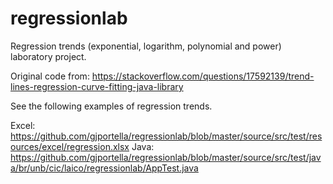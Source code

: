 # regressionlab
Regression trends (exponential, logarithm, polynomial and power) laboratory project.

Original code from:
https://stackoverflow.com/questions/17592139/trend-lines-regression-curve-fitting-java-library

See the following examples of regression trends.

Excel: https://github.com/gjportella/regressionlab/blob/master/source/src/test/resources/excel/regression.xlsx
Java: https://github.com/gjportella/regressionlab/blob/master/source/src/test/java/br/unb/cic/laico/regressionlab/AppTest.java
